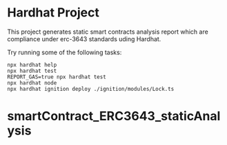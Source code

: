 # Hardhat Project

This project generates static smart contracts analysis report  which are compliance under erc-3643 standards uding Hardhat.

Try running some of the following tasks:

```shell
npx hardhat help
npx hardhat test
REPORT_GAS=true npx hardhat test
npx hardhat node
npx hardhat ignition deploy ./ignition/modules/Lock.ts
```
# smartContract_ERC3643_staticAnalysis
